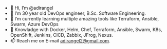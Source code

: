 - 👋 Hi, I’m @adirangel
- 👀 I’m 30 year old DevOps engineer, B.Sc. Software Engineering.
- 🌱 I’m currently learning multiple amazing tools like Terraform, Ansible, Swarm, Azure DevOps
- 💞️ Knowladge with Docker, Helm, Chef, Terraform, Ansible, Swarm, K8s, OpenShift, Jenkins, CICD, Zabbix, JFrog, Nexus.
- 📫 Reach me on E-mail adirangel2@gmail.com.

<!---
adirangel/adirangel is a ✨ special ✨ repository because its `README.md` (this file) appears on your GitHub profile.
You can click the Preview link to take a look at your changes.
--->
